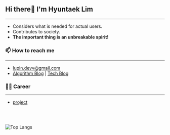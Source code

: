 <!--
[![Hits](https://hits.seeyoufarm.com/api/count/incr/badge.svg?url=https%3A%2F%2Fgithub.com%2FdevLupin&count_bg=%2379C83D&title_bg=%23555555&icon=&icon_color=%233FCFD3&title=hits&edge_flat=false)](https://hits.seeyoufarm.com)
-->

## Hi there👋  I'm Hyuntaek Lim
<hr>

- Considers what is needed for actual users.
- Contributes to society.
- **The important thing is an unbreakable spirit!**

### 📫 How to reach me
<hr>

- lupin.devv@gmail.com
- [Algorithm Blog](https://devlupin.github.io/) | [Tech Blog](https://velog.io/@lupin)

### 👩‍💻 Career
<hr>

- [project](https://drive.google.com/file/d/1XTW_EOb3f726yDm9dUtP4cMvFBAaZ1xV/view?usp=drive_link)

<br/><br/>
<!--
![Lupin's github stats](https://github-readme-stats.vercel.app/api?username=devLupin&show_icons=true&theme=tokyonight)
-->
![Top Langs](https://github-readme-stats.vercel.app/api/top-langs/?username=devLupin&layout=compact&theme=tokyonight)
